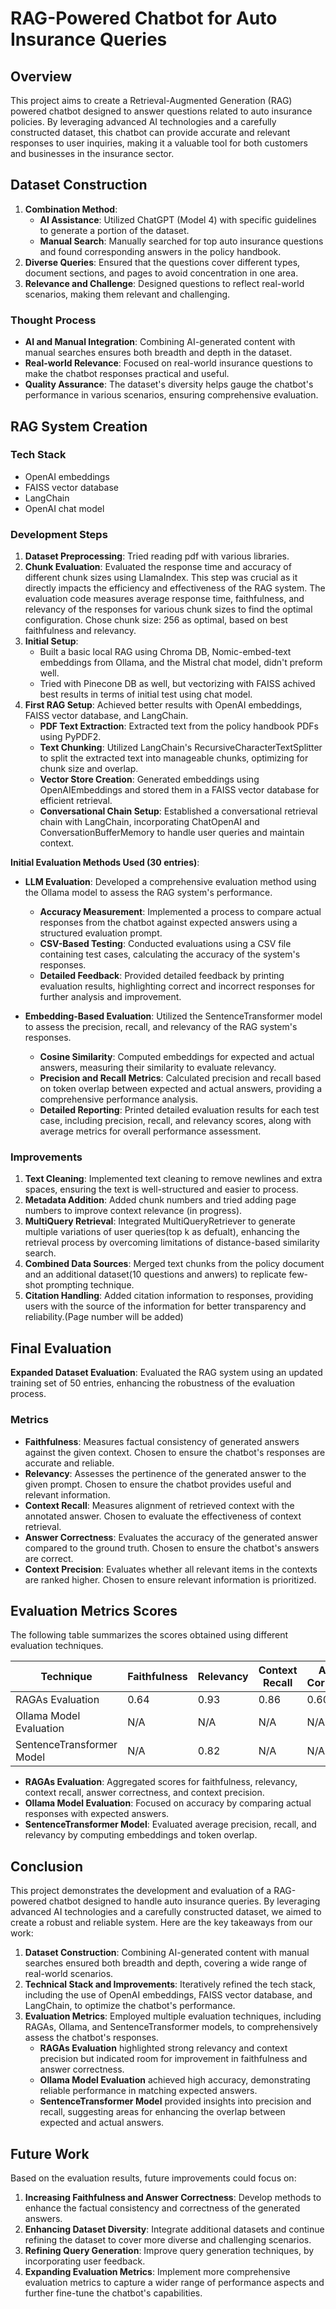 # RAG-Powered Chatbot for Auto Insurance Queries

## Overview

This project aims to create a Retrieval-Augmented Generation (RAG) powered chatbot designed to answer questions related to auto insurance policies. By leveraging advanced AI technologies and a carefully constructed dataset, this chatbot can provide accurate and relevant responses to user inquiries, making it a valuable tool for both customers and businesses in the insurance sector.

## Dataset Construction

1. **Combination Method**: 
   - **AI Assistance**: Utilized ChatGPT (Model 4) with specific guidelines to generate a portion of the dataset.
   - **Manual Search**: Manually searched for top auto insurance questions and found corresponding answers in the policy handbook.
2. **Diverse Queries**: Ensured that the questions cover different types, document sections, and pages to avoid concentration in one area.
3. **Relevance and Challenge**: Designed questions to reflect real-world scenarios, making them relevant and challenging.

### Thought Process

- **AI and Manual Integration**: Combining AI-generated content with manual searches ensures both breadth and depth in the dataset.
- **Real-world Relevance**: Focused on real-world insurance questions to make the chatbot responses practical and useful.
- **Quality Assurance**: The dataset's diversity helps gauge the chatbot's performance in various scenarios, ensuring comprehensive evaluation.

## RAG System Creation

### Tech Stack

- OpenAI embeddings
- FAISS vector database
- LangChain
- OpenAI chat model

### Development Steps

1. **Dataset Preprocessing**: Tried reading pdf with various libraries.
2. **Chunk Evaluation**: Evaluated the response time and accuracy of different chunk sizes using LlamaIndex. This step was crucial as it directly impacts the efficiency and effectiveness of the RAG system. The evaluation code measures average response time, faithfulness, and relevancy of the responses for various chunk sizes to find the optimal configuration. Chose chunk size: 256 as optimal, based on best faithfulness and relevancy.
3. **Initial Setup**: 
   - Built a basic local RAG using Chroma DB, Nomic-embed-text embeddings from Ollama, and the Mistral chat model, didn't preform well.
   - Tried with Pinecone DB as well, but vectorizing with FAISS achived best results in terms of initial test using chat model.
4. **First RAG Setup**: Achieved better results with OpenAI embeddings, FAISS vector database, and LangChain.
    - **PDF Text Extraction**: Extracted text from the policy handbook PDFs using PyPDF2.
    - **Text Chunking**: Utilized LangChain's RecursiveCharacterTextSplitter to split the extracted text into manageable chunks, optimizing for chunk size and overlap.
    - **Vector Store Creation**: Generated embeddings using OpenAIEmbeddings and stored them in a FAISS vector database for efficient retrieval.
    - **Conversational Chain Setup**: Established a conversational retrieval chain with LangChain, incorporating ChatOpenAI and ConversationBufferMemory to handle user queries and maintain context.

**Initial Evaluation Methods Used (30 entries)**: 

- **LLM Evaluation**: Developed a comprehensive evaluation method using the Ollama model to assess the RAG system's performance.
    - **Accuracy Measurement**: Implemented a process to compare actual responses from the chatbot against expected answers using a structured evaluation prompt.
    - **CSV-Based Testing**: Conducted evaluations using a CSV file containing test cases, calculating the accuracy of the system's responses.
    - **Detailed Feedback**: Provided detailed feedback by printing evaluation results, highlighting correct and incorrect responses for further analysis and improvement.

- **Embedding-Based Evaluation**: Utilized the SentenceTransformer model to assess the precision, recall, and relevancy of the RAG system's responses.
    - **Cosine Similarity**: Computed embeddings for expected and actual answers, measuring their similarity to evaluate relevancy.
    - **Precision and Recall Metrics**: Calculated precision and recall based on token overlap between expected and actual answers, providing a comprehensive performance analysis.
    - **Detailed Reporting**: Printed detailed evaluation results for each test case, including precision, recall, and relevancy scores, along with average metrics for overall performance assessment.


### Improvements

1. **Text Cleaning**: Implemented text cleaning to remove newlines and extra spaces, ensuring the text is well-structured and easier to process.
2. **Metadata Addition**: Added chunk numbers and tried adding page numbers to improve context relevance (in progress).
3. **MultiQuery Retrieval**: Integrated MultiQueryRetriever to generate multiple variations of user queries(top k as defualt), enhancing the retrieval process by overcoming limitations of distance-based similarity search.
4. **Combined Data Sources**: Merged text chunks from the policy document and an additional dataset(10 questions and anwers) to replicate few-shot prompting technique. 
5. **Citation Handling**: Added citation information to responses, providing users with the source of the information for better transparency and reliability.(Page number will be added)


## Final Evaluation

**Expanded Dataset Evaluation**: Evaluated the RAG system using an updated training set of 50 entries, enhancing the robustness of the evaluation process.

### Metrics

- **Faithfulness**: Measures factual consistency of generated answers against the given context. Chosen to ensure the chatbot's responses are accurate and reliable.
- **Relevancy**: Assesses the pertinence of the generated answer to the given prompt. Chosen to ensure the chatbot provides useful and relevant information.
- **Context Recall**: Measures alignment of retrieved context with the annotated answer. Chosen to evaluate the effectiveness of context retrieval.
- **Answer Correctness**: Evaluates the accuracy of the generated answer compared to the ground truth. Chosen to ensure the chatbot's answers are correct.
- **Context Precision**: Evaluates whether all relevant items in the contexts are ranked higher. Chosen to ensure relevant information is prioritized.


## Evaluation Metrics Scores

The following table summarizes the scores obtained using different evaluation techniques.

| Technique                   | Faithfulness | Relevancy | Context Recall | Answer Correctness | Context Precision | Accuracy | Precision | Recall |
|-----------------------------|--------------|-----------|----------------|--------------------|-------------------|----------|-----------|--------|
| RAGAs Evaluation            | 0.64         | 0.93      | 0.86           | 0.60               | 0.91              | N/A      | N/A       | N/A    |
| Ollama Model Evaluation     | N/A          | N/A       | N/A            | N/A                | N/A               | 0.96     | N/A       | N/A    |
| SentenceTransformer Model   | N/A          | 0.82      | N/A            | N/A                | N/A               | N/A      | 0.50      | 0.63   |

- **RAGAs Evaluation**: Aggregated scores for faithfulness, relevancy, context recall, answer correctness, and context precision.
- **Ollama Model Evaluation**: Focused on accuracy by comparing actual responses with expected answers.
- **SentenceTransformer Model**: Evaluated average precision, recall, and relevancy by computing embeddings and token overlap.


## Conclusion

This project demonstrates the development and evaluation of a RAG-powered chatbot designed to handle auto insurance queries. By leveraging advanced AI technologies and a carefully constructed dataset, we aimed to create a robust and reliable system. Here are the key takeaways from our work:

1. **Dataset Construction**: Combining AI-generated content with manual searches ensured both breadth and depth, covering a wide range of real-world scenarios.
2. **Technical Stack and Improvements**: Iteratively refined the tech stack, including the use of OpenAI embeddings, FAISS vector database, and LangChain, to optimize the chatbot's performance.
3. **Evaluation Metrics**: Employed multiple evaluation techniques, including RAGAs, Ollama, and SentenceTransformer models, to comprehensively assess the chatbot's responses. 
   - **RAGAs Evaluation** highlighted strong relevancy and context precision but indicated room for improvement in faithfulness and answer correctness.
   - **Ollama Model Evaluation** achieved high accuracy, demonstrating reliable performance in matching expected answers.
   - **SentenceTransformer Model** provided insights into precision and recall, suggesting areas for enhancing the overlap between expected and actual answers.

## Future Work

Based on the evaluation results, future improvements could focus on:

1. **Increasing Faithfulness and Answer Correctness**: Develop methods to enhance the factual consistency and correctness of the generated answers.
2. **Enhancing Dataset Diversity**: Integrate additional datasets and continue refining the dataset to cover more diverse and challenging scenarios.
3. **Refining Query Generation**: Improve query generation techniques, by incorporating user feedback.
4. **Expanding Evaluation Metrics**: Implement more comprehensive evaluation metrics to capture a wider range of performance aspects and further fine-tune the chatbot's capabilities.
